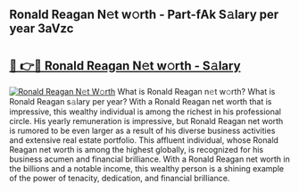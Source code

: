 ## Ronald Reagan N𝚎t w𝚘rth - Part-fAk S𝚊lary per year 3aVzc

# <h2><a href="http://gc3yz0m.nevu.top/?p=Ronald+Reagan">🔗 👉🔴 Ronald Reagan N𝚎t w𝚘rth - S𝚊lary</a></h2>

[![Ronald Reagan N𝚎t W𝚘rth](https://i.imgur.com/Oavwk0R.jpeg)](http://gc3yz0m.nevu.top/?p=Ronald+Reagan)
What is Ronald Reagan n𝚎t w𝚘rth? What is Ronald Reagan s𝚊lary per year?
With a Ronald Reagan net worth that is impressive, this wealthy individual is among the richest in his professional circle. His yearly remuneration is impressive, but Ronald Reagan net worth is rumored to be even larger as a result of his diverse business activities and extensive real estate portfolio. This affluent individual, whose Ronald Reagan net worth is among the highest globally, is recognized for his business acumen and financial brilliance. With a Ronald Reagan net worth in the billions and a notable income, this wealthy person is a shining example of the power of tenacity, dedication, and financial brilliance.
